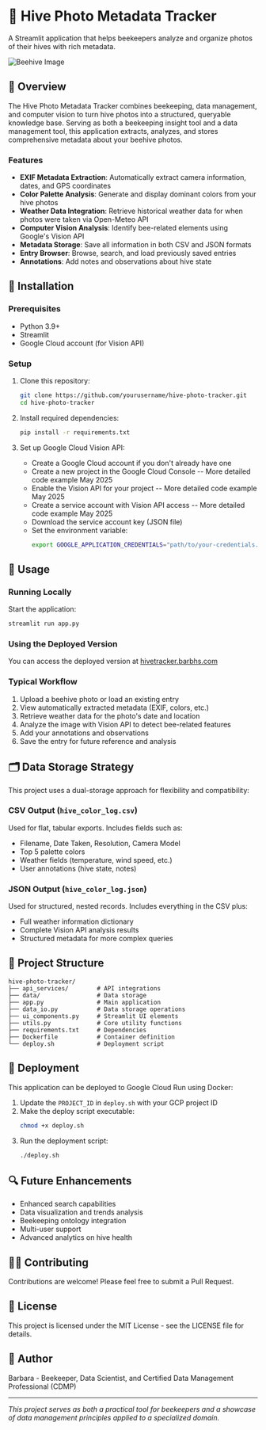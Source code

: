 # 🐝 Hive Photo Metadata Tracker

A Streamlit application that helps beekeepers analyze and organize photos of their hives with rich metadata.

![Beehive Image](default_beepic.jpg)

## 📸 Overview

The Hive Photo Metadata Tracker combines beekeeping, data management, and computer vision to turn hive photos into a structured, queryable knowledge base. Serving as both a beekeeping insight tool and a data management tool, this application extracts, analyzes, and stores comprehensive metadata about your beehive photos.

### Features

- **EXIF Metadata Extraction**: Automatically extract camera information, dates, and GPS coordinates
- **Color Palette Analysis**: Generate and display dominant colors from your hive photos
- **Weather Data Integration**: Retrieve historical weather data for when photos were taken via Open-Meteo API
- **Computer Vision Analysis**: Identify bee-related elements using Google's Vision API
- **Metadata Storage**: Save all information in both CSV and JSON formats
- **Entry Browser**: Browse, search, and load previously saved entries
- **Annotations**: Add notes and observations about hive state

## 🔧 Installation

### Prerequisites

- Python 3.9+
- Streamlit
- Google Cloud account (for Vision API)

### Setup

1. Clone this repository:
   ```bash
   git clone https://github.com/yourusername/hive-photo-tracker.git
   cd hive-photo-tracker
   ```

2. Install required dependencies:
   ```bash
   pip install -r requirements.txt
   ```

3. Set up Google Cloud Vision API: 
   - Create a Google Cloud account if you don't already have one
   - Create a new project in the Google Cloud Console -- More detailed code example May 2025
   - Enable the Vision API for your project -- More detailed code example May 2025
   - Create a service account with Vision API access -- More detailed code example May 2025
   - Download the service account key (JSON file)
   - Set the environment variable:
     ```bash
     export GOOGLE_APPLICATION_CREDENTIALS="path/to/your-credentials.json"
     ```

## 🚀 Usage

### Running Locally

Start the application:
```bash
streamlit run app.py
```

### Using the Deployed Version

You can access the deployed version at [hivetracker.barbhs.com](https://hivetracker.barbhs.com)

### Typical Workflow

1. Upload a beehive photo or load an existing entry
2. View automatically extracted metadata (EXIF, colors, etc.)
3. Retrieve weather data for the photo's date and location
4. Analyze the image with Vision API to detect bee-related features
5. Add your annotations and observations
6. Save the entry for future reference and analysis

## 🗂️ Data Storage Strategy

This project uses a dual-storage approach for flexibility and compatibility:

### CSV Output (`hive_color_log.csv`)

Used for flat, tabular exports. Includes fields such as:
- Filename, Date Taken, Resolution, Camera Model
- Top 5 palette colors
- Weather fields (temperature, wind speed, etc.)
- User annotations (hive state, notes)

### JSON Output (`hive_color_log.json`)

Used for structured, nested records. Includes everything in the CSV plus:
- Full weather information dictionary
- Complete Vision API analysis results
- Structured metadata for more complex queries

## 🔄 Project Structure

```
hive-photo-tracker/
├── api_services/        # API integrations
├── data/                # Data storage
├── app.py               # Main application
├── data_io.py           # Data storage operations
├── ui_components.py     # Streamlit UI elements
├── utils.py             # Core utility functions
├── requirements.txt     # Dependencies
├── Dockerfile           # Container definition
└── deploy.sh            # Deployment script
```

## 🚢 Deployment

This application can be deployed to Google Cloud Run using Docker:

1. Update the `PROJECT_ID` in `deploy.sh` with your GCP project ID
2. Make the deploy script executable:
   ```bash
   chmod +x deploy.sh
   ```
3. Run the deployment script:
   ```bash
   ./deploy.sh
   ```

## 🔍 Future Enhancements

- Enhanced search capabilities
- Data visualization and trends analysis
- Beekeeping ontology integration
- Multi-user support
- Advanced analytics on hive health

## 👩‍💻 Contributing

Contributions are welcome! Please feel free to submit a Pull Request.

## 📄 License

This project is licensed under the MIT License - see the LICENSE file for details.

## 🙌 Author

Barbara - Beekeeper, Data Scientist, and Certified Data Management Professional (CDMP)

---

*This project serves as both a practical tool for beekeepers and a showcase of data management principles applied to a specialized domain.*
